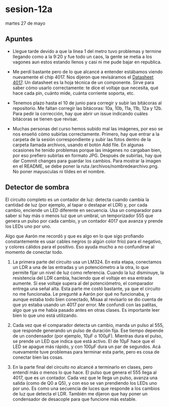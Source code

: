 # sesion-12a

martes 27 de mayo

## Apuntes
- Llegue tarde devido a que la linea 1 del metro tuvo problemas y termine llegando como a la 9:20 y fue todo un caos, la gente se metia a los vagones aun estos estando llenos y casi ni me pude bajar en republica.

- Me perdí bastante pero de lo que alcancé a entender estábamos viendo nuevamente el chip 4017. Nos dijeron que revisáramos el  [Datasheet 4017](https://www.ti.com/lit/ds/symlink/cd4017b-mil.pdf?ts=1748292720173&ref_url=https%253A%252F%252Fwww.google.com%252F). Un datasheet es la hoja técnica de un componente. Sirve para saber cómo usarlo correctamente: te dice el voltaje que necesita, qué hace cada pin, cuánto mide, cuánta corriente soporta, etc.

- Tenemos plazo hasta el 10 de junio para corregir y subir las bitácoras al repositorio. Me faltan corregir las bitácoras: 10a, 10b, 11a, 11b, 12a y 12b. Para pedir la corrección, hay que abrir un issue indicando cuáles bitácoras se tienen que revisar.
  
- Muchas personas del curso hemos subido mal las imágenes, por eso se nos enseñó cómo subirlas correctamente. Primero, hay que entrar a la carpeta de la sesión correspondiente y subir las fotos dentro de la carpeta llamada archivos, usando el botón Add file. En algunas ocasiones he tenido problemas porque las imágenes no cargaban bien, por eso prefiero subirlas en formato JPG. Después de subirlas, hay que dar Commit changes para guardar los cambios. Para mostrar la imagen en el README, se debe poner la ruta /archivos/nombredearchivo.png. No poner mayusculas ni tildes en el nombre.

## Detector de sombra

El circuito completo es un contador de luz: detecta cuando cambia la cantidad de luz (por ejemplo, al tapar o destapar el LDR) y, por cada cambio, enciende un LED diferente en secuencia. Usa un comparador para saber si hay más o menos luz que un umbral, un temporizador 555 que genera un pulso por cada cambio, y un contador 4017 que avanza y prende los LEDs uno por uno.

Algo que Aarón me recordó y que es algo en lo que sigo profiando constantemente es usar cables negros (o algún color frío) para el negativo, y colores cálidos para el positivo. Eso ayuda mucho a no confundirse al momento de conectar todo.

1. La primera parte del circuito usa un LM324. En esta etapa, conectamos un LDR a una de las entradas y un potenciómetro a la otra, lo que permite fijar un nivel de luz como referencia. Cuando la luz disminuye, la resistencia del LDR cambia, haciendo que el voltaje en esa entrada aumente. Si ese voltaje supera al del potenciómetro, el comparador entrega una señal alta. Esta parte me costó bastante, ya que el circuito no me funcionaba. Le pregunté a Aarón por qué no funcionaba, y aunque estaba todo bien conectado, Misaa al revisarlo se dio cuenta de que yo estaba usando un 4017 por error. Me confundí con las patitas, algo que ya me había pasado antes en otras clases. Es importante leer bien lo que uno está utilizando.

2. Cada vez que el comparador detecta un cambio, manda un pulso al 555, que responde generando un pulso de duración fija. Ese tiempo depende de un condensador (por ejemplo, 10µF o 100µF). Mientras dura el pulso, se prende un LED que indica que está activo. El de 10µF hace que el LED se apague más rápido, y con 100µF dura un par de segundos. Acá nuevamente tuve problemas para terminar esta parte, pero es cosa de conectar bien las cosas.

3. En la parte final del circuito no alcancé a terminarlo en clases, pero entendí más o menos lo que hace. El pulso que genera el 555 llega al 4017, que es un contador. Cada vez que le llega un pulso, avanza una salida (como de Q0 a Q5), y con eso se van prendiendo los LEDs uno por uno. Es como una secuencia de luces que responde a los cambios de luz que detecta el LDR. También me dijeron que hay poner un condensador de desacople para que funcione más estable.

